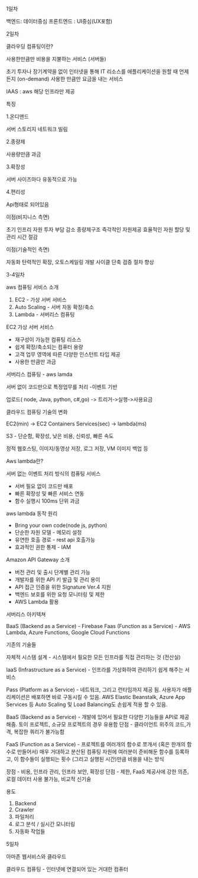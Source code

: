 1일차

백엔드: 데이터중심
프론트엔드 : UI중심(UX포함)

2일차

클라우딩 컴퓨팅이란? 

사용한만큼만 비용을 지불하는 서비스 (서버들)

초기 투자나 장기계약을 없이 인터넷을 통해 IT 리소스를 애플리케이션을 원할 때 언제든지 (on-demand) 사용한 만큼만 요금을 내는 서비스

IAAS : aws 해당 인프라만 제공

특징

1.온디맨드

서버 스토리지 네트워크 빌림

2.종량제

사용량만큼 과금

3.확장성

서버 사이즈마다 유동적으로 가능

4.편리성

Api형태로 되어있음

이점(비지니스 측면)

초기 인프리 자원 투자 부담 감소
종량제구조
즉각적인 자원제공
효율적인 자원 할당 및 관리
시간 절감

이점(기술적인 측면)

자동화
탄력적인 확장, 오토스케일링
개발 사이클 단축
검증 절차 향상


3-4일차

aws 컴퓨팅 서비스 소개

1. EC2 - 가상 서버 서비스
2. Auto Scaling - 서버 자동 확장/축소
3. Lambda - 서버리스 컴퓨팅

EC2 가상 서버 서비스

* 재구성이 가능한 컴퓨팅 리소스
* 쉽게 확장/축소되는 컴퓨터 용량
* 고객 업무 영역에 따른 다양한 인스턴트 타입 제공
* 사용한 만큼만 과금


서버리스 컴퓨팅 - aws lamda

서버 없이 코드만으로 특정업무를 처리 -이벤트 기반

업로드( node, Java, python, c#,go) -> 트리거->실행->사용요금

클라우드 컴퓨팅 기술의 변화

EC2(min) -> EC2 Containers Services(sec) -> lambda(ms)

S3 - 단순함, 확장성, 낮은 비용, 신뢰성, 빠른 속도

정적 웹호스팅, 이미지/동영상 저장, 로그 저장, VM 이미지 백업 등

Aws lambda란?

서버 없는 이벤트 처리 방식의 컴퓨팅 서비스

*  서버 필요 없이 코드만 배포
* 빠른 확장성 및 빠른 서비스 연동
* 함수 실행시 100ms 단위 과금

aws lambda 동작 원리

* Bring your own code(node js, python)
* 단순한 자원 모델 - 메모리 설정
* 유연한 호출 경로 - rest api 호출가능
* 효과적인 권한 통제 - IAM

Amazon  API Gateway 소개

* 버전 관리 및 출시 단계별 관리 가능
* 개발자를 위한 API 키 발급 및 관리 용이
* API 접근 인증을 위한 Signature Ver.4 지원
* 백엔드 보호를 위한 요청 모니터링 및 제한
* AWS Lambda 활용

서버리스 아키텍쳐

BaaS (Backend as a Service) - Firebase
Faas (Function as a Service) - AWS Lambda, Azure Functions, Google Cloud Functions

기존의 기술들

자체적 시스템 설계 - 시스템에서 필요한 모든 인프라를 직접 관리하는 것 (전산실)

IaaS (Infrastructure as a Service) - 인프라를 가상화하여 관리하기 쉽게 해주는 서비스

Pass (Platform as a Service) - 네트워크, 그리고 런타임까지 제공 됨. 사용자가 애플리케이션은 배포하면 바로 구동시킬 수 있음. 
AWS Elastic Beanstalk, Azure App Services 등
Auto Scaling 및 Load Balancing도 손쉽게 적용 할 수 있음.

BaaS (Backend as a Service) - 개발에 있어서 필요한 다양한 기능들을 API로 제공해줌. 토이 프로젝트, 소규모 프로젝트의 경우 유용함
단점 - 클라이언트 위주의 코드,가격, 복잡한 쿼리가 불가능함

FaaS (Function as a Service) - 프로젝트를 여러개의 함수로 쪼개서 (혹은 한개의 함수로 만들어서) 매우 거대하고 분산된 컴퓨팅 자원에 여러분이 준비해둔 함수를 등록하고, 이 함수들이 실행되는 횟수 (그리고 실행된 시간)만큼 비용을 내는 방식

장점 - 비용, 인프라 관리, 인프라 보안, 확장성
단점 - 제한, FaaS 제공사에 강한 의존, 로컬 데이터 사용 불가능, 비교적 신기술

용도
1. Backend
2. Crawler
3. 파일처리
4. 로그 분석 / 실시간 모니터링
5. 자동화 작업들

5일차

아마존 웹서비스와 클라우드

클라우드 컴퓨팅 - 인터넷에 연결되어 있는 거대한 컴퓨터
